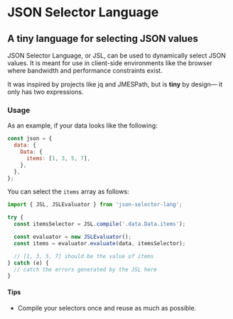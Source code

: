 # JSON Selector Language

## A tiny language for selecting JSON values

JSON Selector Language, or JSL, can be used to dynamically select JSON values.
It is meant for use in client-side environments like the browser where
bandwidth and performance constraints exist.

It was inspired by projects like jq and JMESPath, but is **tiny** by design—
it only has two expressions.

### Usage

As an example, if your data looks like the following:

```javascript
const json = {
  data: {
    Data: {
      items: [1, 3, 5, 7],
    },
  },
};
```

You can select the `items` array as follows:

```javascript
import { JSL, JSLEvaluator } from 'json-selector-lang';

try {
  const itemsSelector = JSL.compile('.data.Data.items');

  const evaluator = new JSLEvaluator();
  const items = evaluator.evaluate(data, itemsSelector);

  // [1, 3, 5, 7] should be the value of items
} catch (e) {
  // catch the errors generated by the JSL here
}
```

#### Tips

- Compile your selectors once and reuse as much as possible.
